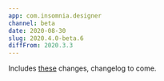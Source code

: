 ```yaml
---
app: com.insomnia.designer
channel: beta
date: 2020-08-30
slug: 2020.4.0-beta.6
diffFrom: 2020.3.3
---
```


Includes [these](https://github.com/Kong/insomnia/compare/designer@2020.3.3...designer@2020.4.0-beta.6) 
changes, changelog to come.
